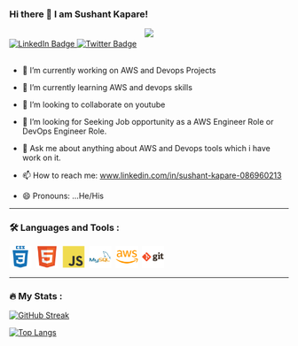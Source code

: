 ### Hi there 👋 I am Sushant Kapare!

<div id="header" align="center">
  <img src="https://media.giphy.com/media/M9gbBd9nbDrOTu1Mqx/giphy.gif" width="100"/>
</div>

<div id="badges">
  <a href="www.linkedin.com/in/sushant-kapare-086960213">
    <img src="https://img.shields.io/badge/LinkedIn-blue?style=for-the-badge&logo=linkedin&logoColor=white" alt="LinkedIn Badge"/>
  </a>
  <a href="your-twitter-URL">
    <img src="https://img.shields.io/badge/Twitter-blue?style=for-the-badge&logo=twitter&logoColor=white" alt="Twitter Badge"/>
  </a>
</div>
<img src="https://komarev.com/ghpvc/?username=assistantsiri111&style=flat-square&color=blue" alt=""/>


- 🔭 I’m currently working on AWS and Devops Projects

- 🌱 I’m currently learning AWS and devops skills

- 👯 I’m looking to collaborate on youtube

- 🤔 I’m looking for Seeking Job opportunity as a AWS Engineer Role or DevOps Engineer Role.

- 💬 Ask me about anything about AWS and Devops tools which i have work on it.

- 📫 How to reach me: www.linkedin.com/in/sushant-kapare-086960213

- 😄 Pronouns: ...He/His

---

### :hammer_and_wrench: Languages and Tools :

<div>
  <img src="https://github.com/devicons/devicon/blob/master/icons/css3/css3-plain-wordmark.svg"  title="CSS3" alt="CSS" width="40" height="40"/>&nbsp;
  <img src="https://github.com/devicons/devicon/blob/master/icons/html5/html5-original.svg" title="HTML5" alt="HTML" width="40" height="40"/>&nbsp;
  <img src="https://github.com/devicons/devicon/blob/master/icons/javascript/javascript-original.svg" title="JavaScript" alt="JavaScript" width="40" height="40"/>&nbsp;
  <img src="https://github.com/devicons/devicon/blob/master/icons/mysql/mysql-original-wordmark.svg" title="MySQL"  alt="MySQL" width="40" height="40"/>&nbsp;
  <img src="https://github.com/devicons/devicon/blob/master/icons/amazonwebservices/amazonwebservices-plain-wordmark.svg" title="AWS" alt="AWS" width="40" height="40"/>&nbsp;
  <img src="https://github.com/devicons/devicon/blob/master/icons/git/git-original-wordmark.svg" title="Git" **alt="Git" width="40" height="40"/>
  
</div>

---

### :fire: My Stats :

[![GitHub Streak](http://github-readme-streak-stats.herokuapp.com?user=assistantsiri111&theme=dark&background=000000)](https://git.io/streak-stats)

[![Top Langs](https://github-readme-stats.vercel.app/api/top-langs/?username=assistantsiri111&layout=compact&theme=vision-friendly-dark)](https://github.com/anuraghazra/github-readme-stats)




